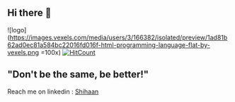 ## Hi there 👋
![logo](https://images.vexels.com/media/users/3/166382/isolated/preview/1ad81b62ad0ec81a584bc22016fd016f-html-programming-language-flat-by-vexels.png =100x)
[![HitCount](http://hits.dwyl.com/theneoterik/theneoterik.svg)](http://hits.dwyl.com/theneoterik/theneoterik)

<!--
**theneoterik/theneoterik** is a ✨ _special_ ✨ repository because its `README.md` (this file) appears on your GitHub profile.


                
-->
## "Don't be the same, be better!" ##

 
Reach me on linkedin : [Shihaan](https://www.linkedin.com/in/shihaan-w-s-7b6a851a0/)

